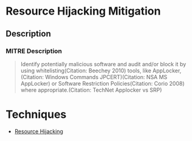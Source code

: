
# Resource Hijacking Mitigation

## Description

### MITRE Description

> Identify potentially malicious software and audit and/or block it by using whitelisting(Citation: Beechey 2010) tools, like AppLocker,(Citation: Windows Commands JPCERT)(Citation: NSA MS AppLocker) or Software Restriction Policies(Citation: Corio 2008) where appropriate.(Citation: TechNet Applocker vs SRP)


# Techniques


* [Resource Hijacking](../techniques/Resource-Hijacking.md)

